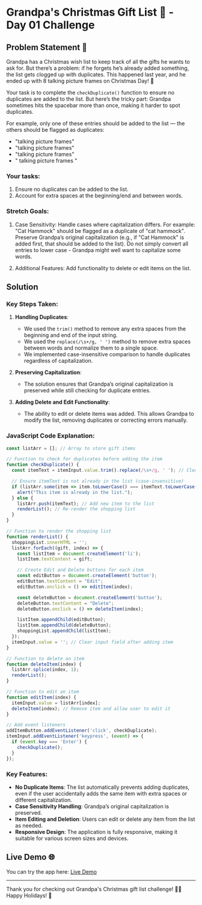 # Grandpa's Christmas Gift List 🎅 - Day 01 Challenge

## Problem Statement 💪

Grandpa has a Christmas wish list to keep track of all the gifts he wants to ask for. But there’s a problem: if he forgets he’s already added something, the list gets clogged up with duplicates. This happened last year, and he ended up with 8 talking picture frames on Christmas Day! 🎁

Your task is to complete the `checkDuplicate()` function to ensure no duplicates are added to the list. But here’s the tricky part: Grandpa sometimes hits the spacebar more than once, making it harder to spot duplicates.

For example, only one of these entries should be added to the list — the others should be flagged as duplicates:

- "talking picture frames"
- "talking picture frames"
- "talking picture frames"
- " talking picture frames "

### Your tasks:
1. Ensure no duplicates can be added to the list.
2. Account for extra spaces at the beginning/end and between words.

### Stretch Goals:
1. Case Sensitivity: Handle cases where capitalization differs. For example: "Cat Hammock" should be flagged as a duplicate of "cat hammock".
Preserve Grandpa’s original capitalization (e.g., if "Cat Hammock" is added first, that should be added to the list). Do not simply convert all entries to lower case - Grandpa might well want to capitalize some words.

2. Additional Features: Add functionality to delete or edit items on the list.

## Solution

### Key Steps Taken:
1. **Handling Duplicates**: 
   - We used the `trim()` method to remove any extra spaces from the beginning and end of the input string.
   - We used the `replace(/\s+/g, ' ')` method to remove extra spaces between words and normalize them to a single space.
   - We implemented case-insensitive comparison to handle duplicates regardless of capitalization.

2. **Preserving Capitalization**: 
   - The solution ensures that Grandpa’s original capitalization is preserved while still checking for duplicate entries.

3. **Adding Delete and Edit Functionality**: 
   - The ability to edit or delete items was added. This allows Grandpa to modify the list, removing duplicates or correcting errors manually.

### JavaScript Code Explanation:

```javascript
const listArr = []; // Array to store gift items

// Function to check for duplicates before adding the item
function checkDuplicate() {
  const itemText = itemInput.value.trim().replace(/\s+/g, ' '); // Clean input text

  // Ensure itemText is not already in the list (case-insensitive)
  if (listArr.some(item => item.toLowerCase() === itemText.toLowerCase())) {
    alert("This item is already in the list.");
  } else {
    listArr.push(itemText); // Add new item to the list
    renderList(); // Re-render the shopping list
  }
}

// Function to render the shopping list
function renderList() {
  shoppingList.innerHTML = '';
  listArr.forEach((gift, index) => {
    const listItem = document.createElement('li');
    listItem.textContent = gift;

    // Create Edit and Delete buttons for each item
    const editButton = document.createElement('button');
    editButton.textContent = "Edit";
    editButton.onclick = () => editItem(index);

    const deleteButton = document.createElement('button');
    deleteButton.textContent = "Delete";
    deleteButton.onclick = () => deleteItem(index);

    listItem.appendChild(editButton);
    listItem.appendChild(deleteButton);
    shoppingList.appendChild(listItem);
  });
  itemInput.value = ''; // Clear input field after adding item
}

// Function to delete an item
function deleteItem(index) {
  listArr.splice(index, 1);
  renderList();
}

// Function to edit an item
function editItem(index) {
  itemInput.value = listArr[index];
  deleteItem(index); // Remove item and allow user to edit it
}

// Add event listeners
addItemButton.addEventListener('click', checkDuplicate);
itemInput.addEventListener('keypress', (event) => {
  if (event.key === 'Enter') {
    checkDuplicate();
  }
});
```

### Key Features:
- **No Duplicate Items**: The list automatically prevents adding duplicates, even if the user accidentally adds the same item with extra spaces or different capitalization.
- **Case Sensitivity Handling**: Grandpa’s original capitalization is preserved.
- **Item Editing and Deletion**: Users can edit or delete any item from the list as needed.
- **Responsive Design**: The application is fully responsive, making it suitable for various screen sizes and devices.

## Live Demo 🌐

You can try the app here: [Live Demo](https://javascriptmas-day-1.netlify.app/)

---

Thank you for checking out Grandpa's Christmas gift list challenge! 🎅🎁 Happy Holidays! 🎄
